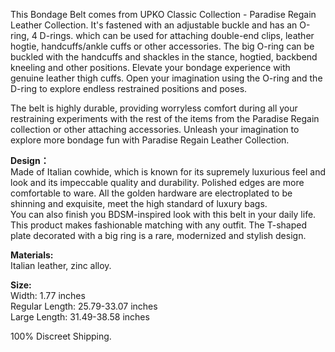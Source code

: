 This Bondage Belt comes from UPKO Classic Collection - Paradise Regain Leather Collection. It's fastened with an adjustable buckle and has an O-ring, 4 D-rings. which can be used for attaching double-end clips, leather hogtie, handcuffs/ankle cuffs or other accessories. The big O-ring can be buckled with the handcuffs and shackles in the stance, hogtied, backbend kneeling and other positions. Elevate your bondage experience with genuine leather thigh cuffs. Open your imagination using the O-ring and the D-ring to explore endless restrained positions and poses. 

  
The belt is highly durable, providing worryless comfort during all your restraining experiments with the rest of the items from the Paradise Regain collection or other attaching accessories. Unleash your imagination to explore more bondage fun with Paradise Regain Leather Collection.

  
**Design：**  
Made of Italian cowhide, which is known for its supremely luxurious feel and look and its impeccable quality and durability. Polished edges are more comfortable to ware. All the golden hardware are electroplated to be shinning and exquisite, meet the high standard of luxury bags.   
You can also finish you BDSM-inspired look with this belt in your daily life. This product makes fashionable matching with any outfit. The T-shaped plate decorated with a big ring is a rare, modernized and stylish design.

  
**Materials:**   
Italian leather, zinc alloy.

**Size:**  
Width: 1.77 inches  
Regular Length: 25.79-33.07 inches  
Large Length: 31.49-38.58 inches  

100% Discreet Shipping. 